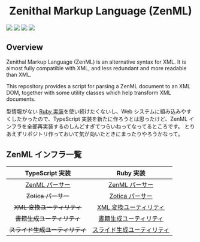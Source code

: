 <div align="center">
<h1>Zenithal Markup Language (ZenML)</h1>
</div>

![](https://img.shields.io/github/package-json/v/Ziphil/Zenml)
![](https://img.shields.io/github/commit-activity/y/Ziphil/Zenml?label=commits)
![](https://img.shields.io/endpoint.svg?url=https%3A%2F%2Factions-badge.atrox.dev%2FZiphil%2FZenml%2Fbadge%3Fref%3Ddevelop&label=test&style=flat&logo=none)
[![](https://img.shields.io/codecov/c/github/Ziphil/Zenml)](https://app.codecov.io/gh/Ziphil/Zenml)


## Overview
Zenithal Markup Language (ZenML) is an alternative syntax for XML.
It is almost fully compatible with XML, and less redundant and more readable than XML.

This repository provides a script for parsing a ZenML document to an XML DOM, together with some utility classes which help transform XML documents.

型情報がない [Ruby 実装](https://github.com/Ziphil/Zenithal)を使い続けたくないし、Web システムに組み込みやすくしたかったので、TypeScript 実装を新たに作ろうとは思ったけど、ZenML インフラを全部再実装するのしんどすぎてつらいねってなってるところです。
とりあえずリポジトリ作っておいて気が向いたときにまったりやろうかなって。

## ZenML インフラ一覧

| TypeScript 実装 | Ruby 実装 |
|:--:|:--:|
| [ZenML パーサー](https://github.com/Ziphil/Zenml) | [ZenML パーサー](https://github.com/Ziphil/Zenithal) |
| ~~Zotica パーサー~~ | [Zotica パーサー](https://github.com/Ziphil/ZenithalMathWeb) |
| ~~XML 変換ユーティリティ~~ | [XML 変換ユーティリティ](https://github.com/Ziphil/Zenithal) |
| ~~書籍生成ユーティリティ~~ | [書籍生成ユーティリティ](https://github.com/Ziphil/ZenithalBook) |
| ~~スライド生成ユーティリティ~~ | [スライド生成ユーティリティ](https://github.com/Ziphil/ZenithalSlide) |